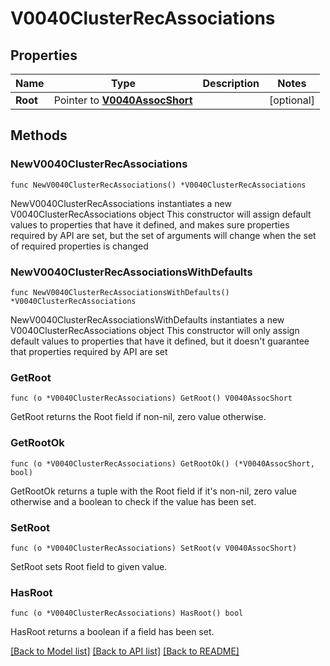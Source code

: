# V0040ClusterRecAssociations

## Properties

Name | Type | Description | Notes
------------ | ------------- | ------------- | -------------
**Root** | Pointer to [**V0040AssocShort**](V0040AssocShort.md) |  | [optional] 

## Methods

### NewV0040ClusterRecAssociations

`func NewV0040ClusterRecAssociations() *V0040ClusterRecAssociations`

NewV0040ClusterRecAssociations instantiates a new V0040ClusterRecAssociations object
This constructor will assign default values to properties that have it defined,
and makes sure properties required by API are set, but the set of arguments
will change when the set of required properties is changed

### NewV0040ClusterRecAssociationsWithDefaults

`func NewV0040ClusterRecAssociationsWithDefaults() *V0040ClusterRecAssociations`

NewV0040ClusterRecAssociationsWithDefaults instantiates a new V0040ClusterRecAssociations object
This constructor will only assign default values to properties that have it defined,
but it doesn't guarantee that properties required by API are set

### GetRoot

`func (o *V0040ClusterRecAssociations) GetRoot() V0040AssocShort`

GetRoot returns the Root field if non-nil, zero value otherwise.

### GetRootOk

`func (o *V0040ClusterRecAssociations) GetRootOk() (*V0040AssocShort, bool)`

GetRootOk returns a tuple with the Root field if it's non-nil, zero value otherwise
and a boolean to check if the value has been set.

### SetRoot

`func (o *V0040ClusterRecAssociations) SetRoot(v V0040AssocShort)`

SetRoot sets Root field to given value.

### HasRoot

`func (o *V0040ClusterRecAssociations) HasRoot() bool`

HasRoot returns a boolean if a field has been set.


[[Back to Model list]](../README.md#documentation-for-models) [[Back to API list]](../README.md#documentation-for-api-endpoints) [[Back to README]](../README.md)


